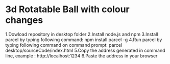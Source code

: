 # 3d Rotatable Ball with colour changes

1.Dowload repository in desktop folder
2.Install node.js and npm
3.Install parcel by typing following command: npm install parcel -g
4.Run parcel by typing following command on command prompt:
    parcel desktop/sourceCode/index.html
5.Copy the address generated in command line, example : http://localhost:1234
6.Paste the address in your browser
